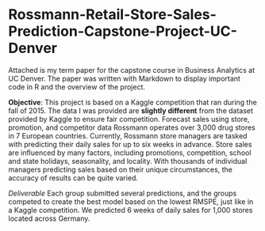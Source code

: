 # Rossmann-Retail-Store-Sales-Prediction-Capstone-Project-UC-Denver

Attached is my term paper for the capstone course in Business Analytics at UC Denver. The paper was written with Markdown to display important code in R and the overview of the project. 

**Objective**: This project is based on a Kaggle competition that ran during the fall of 2015. The data I was provided are **slightly different** from the dataset provided by Kaggle to ensure  fair competition. Forecast sales using store, promotion, and competitor data Rossmann operates over 3,000 drug stores in 7 European countries. Currently, Rossmann store managers are tasked with predicting their daily sales for up to six weeks in advance. Store sales are influenced by many factors, including promotions, competition, school and state holidays, seasonality, and locality. With thousands of individual managers predicting sales based on their unique circumstances, the accuracy of results can be quite varied.

_Deliverable_ Each group submitted several predictions, and the groups competed to create the best model based on the lowest RMSPE, just like in a Kaggle competition. We predicted 6 weeks of daily sales for 1,000 stores located across Germany.


